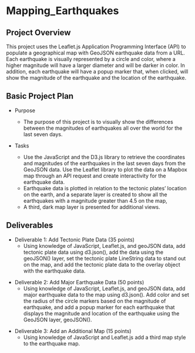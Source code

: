 # Mapping_Earthquakes

## Project Overview
This project uses the Leaflet.js Application Programming Interface (API) to populate a geographical map with GeoJSON earthquake data from a URL. Each earthquake is visually represented by a circle and color, where a higher magnitude will have a larger diameter and will be darker in color. In addition, each earthquake will have a popup marker that, when clicked, will show the magnitude of the earthquake and the location of the earthquake.

## Basic Project Plan
- Purpose
    - The purpose of this project is to visually show the differences between the magnitudes of earthquakes all over the world for the last seven days.

- Tasks
    - Use the JavaScript and the D3.js library to retrieve the coordinates and magnitudes of the earthquakes in the last seven days from the GeoJSON data. Use the Leaflet library to plot the data on a Mapbox map through an API request and create interactivity for the earthquake data.
    - Earthquake data is plotted in relation to the tectonic plates’ location on the earth, and a separate layer is created to show all the earthquakes with a magnitude greater than 4.5 on the map, 
    - A third, dark map layer is presented for additional views.

## Deliverables
- Deliverable 1: Add Tectonic Plate Data (35 points)
    - Using knowledge of JavaScript, Leaflet.js, and geoJSON data, add tectonic plate data using d3.json(), add the data using the geoJSON() layer, set the tectonic plate LineString data to stand out on the map, and add the tectonic plate data to the overlay object with the earthquake data. <p> 
- Deliverable 2: Add Major Earthquake Data (50 points)
    - Using knowledge of JavaScript, Leaflet.js, and geoJSON data, add major earthquake data to the map using d3.json(). Add color and set the radius of the circle markers based on the magnitude of earthquake, and add a popup marker for each earthquake that displays the magnitude and location of the earthquake using the GeoJSON layer, geoJSON().<p>
- Deliverable 3: Add an Additional Map (15 points)
    - Using knowledge of JavaScript and Leaflet.js add a third map style to the earthquake map.